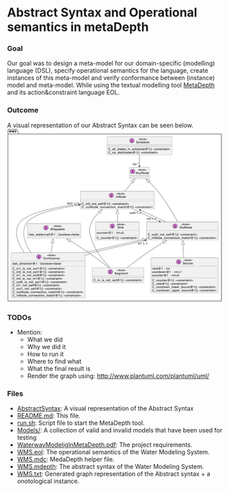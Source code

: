 # Abstract Syntax and Operational semantics in metaDepth

### Goal
Our goal was to design a meta-model for our domain-specific
(modelling) language (DSL), specify operational semantics for the language, create instances of this meta-model and verify conformance between (instance) model and meta-model. While using the textual modelling tool [MetaDepth](http://metadepth.org) and its action&constraint language EOL.

### Outcome
A visual representation of our Abstract Syntax can be seen below.
![A visual representation of our Abstract Syntax](/AbstractSyntaxAndOperationalSemantics/AbstractSyntax.png)

### TODOs
- Mention:
    - What we did
    - Why we did it 
    - How to run it 
    - Where to find what
    - What the final result is
    - Render the graph using: http://www.plantuml.com/plantuml/uml/

### Files
- [AbstractSyntax](/AbstractSyntaxAndOperationalSemantics/AbstractSyntax.png): A visual representation of the Abstract Syntax
- [README.md](/AbstractSyntaxAndOperationalSemantics/README.md): This file.
- [run.sh](/AbstractSyntaxAndOperationalSemantics/run.sh): Script file to start the MetaDepth tool.
- [Models/](/AbstractSyntaxAndOperationalSemantics/Models): A collection of valid and invalid models that have been used for testing
- [WaterwayModeligInMetaDepth.pdf](/AbstractSyntaxAndOperationalSemantics/WaterwayModeligInMetaDepth.pdf): The project requirements.
- [WMS.eol](/AbstractSyntaxAndOperationalSemantics/WMS.eol): The operational semantics of the Water Modeling System.
- [WMS.mdc](/AbstractSyntaxAndOperationalSemantics/WMS.mdc): MedaDepth helper file.
- [WMS.mdepth](/AbstractSyntaxAndOperationalSemantics/WMS.mdepth): The abstract syntax of the Water Modeling System.
- [WMS.txt](/AbstractSyntaxAndOperationalSemantics/WMS.txt): Generated graph representation of the Abstract syntax + a onotological instance.